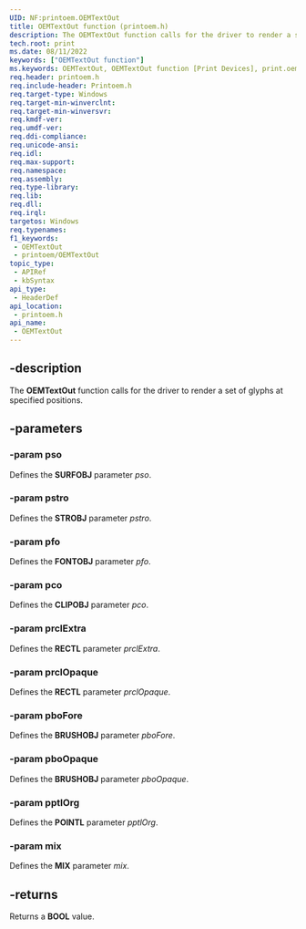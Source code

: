 ```yaml
---
UID: NF:printoem.OEMTextOut
title: OEMTextOut function (printoem.h)
description: The OEMTextOut function calls for the driver to render a set of glyphs at specified positions.
tech.root: print
ms.date: 08/11/2022
keywords: ["OEMTextOut function"]
ms.keywords: OEMTextOut, OEMTextOut function [Print Devices], print.oemtextout, print_unidrv-pscript_rendering_fda6f01f-5d37-424f-aa4f-bf7849c50c19.xml, printoem/OEMTextOut
req.header: printoem.h
req.include-header: Printoem.h
req.target-type: Windows
req.target-min-winverclnt: 
req.target-min-winversvr: 
req.kmdf-ver: 
req.umdf-ver: 
req.ddi-compliance: 
req.unicode-ansi: 
req.idl: 
req.max-support: 
req.namespace: 
req.assembly: 
req.type-library: 
req.lib: 
req.dll: 
req.irql: 
targetos: Windows
req.typenames: 
f1_keywords:
 - OEMTextOut
 - printoem/OEMTextOut
topic_type:
 - APIRef
 - kbSyntax
api_type:
 - HeaderDef
api_location:
 - printoem.h
api_name:
 - OEMTextOut
---
```


## -description

The **OEMTextOut** function calls for the driver to render a set of glyphs at specified positions.

## -parameters

### -param pso

Defines the **SURFOBJ** parameter *pso*.

### -param pstro

Defines the **STROBJ** parameter *pstro*.

### -param pfo

Defines the **FONTOBJ** parameter *pfo*.

### -param pco

Defines the **CLIPOBJ** parameter *pco*.

### -param prclExtra

Defines the **RECTL** parameter *prclExtra*.

### -param prclOpaque

Defines the **RECTL** parameter *prclOpaque*.

### -param pboFore

Defines the **BRUSHOBJ** parameter *pboFore*.

### -param pboOpaque

Defines the **BRUSHOBJ** parameter *pboOpaque*.

### -param pptlOrg

Defines the **POINTL** parameter *pptlOrg*.

### -param mix

Defines the **MIX** parameter *mix*.

## -returns

Returns a **BOOL** value.
